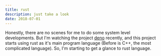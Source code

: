 ```yaml
---
title: rust
description: just take a look
date: 2018-07-01
---
```


Honestly, there are no scenes for me to do some system level developments. But I'm watching the project [deno](https://github.com/ry/deno) recently, and this project starts using rust as it's main program language (Before is C++, the most complicated language). So, I'm starting to get a glance to rust language.
